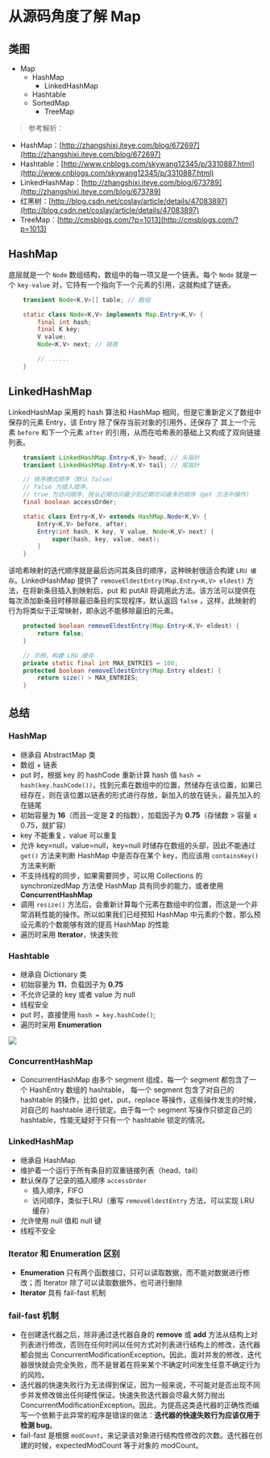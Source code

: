 # 从源码角度了解 Map

## 类图

* Map
    * HashMap
        * LinkedHashMap
    * Hashtable
    * SortedMap
        * TreeMap

> 参考解析：  
* HashMap：[http://zhangshixi.iteye.com/blog/672697](http://zhangshixi.iteye.com/blog/672697)
* Hashtable：[http://www.cnblogs.com/skywang12345/p/3310887.html](http://www.cnblogs.com/skywang12345/p/3310887.html)
* LinkedHashMap：[http://zhangshixi.iteye.com/blog/673789](http://zhangshixi.iteye.com/blog/673789)
* 红黑树：[http://blog.csdn.net/coslay/article/details/47083897](http://blog.csdn.net/coslay/article/details/47083897)
* TreeMap：[http://cmsblogs.com/?p=1013](http://cmsblogs.com/?p=1013)

## HashMap

底层就是一个 `Node` 数组结构，数组中的每一项又是一个链表。每个 `Node` 就是一个 `key-value` 对，它持有一个指向下一个元素的引用，这就构成了链表。

```java
	transient Node<K,V>[] table; // 数组

	static class Node<K,V> implements Map.Entry<K,V> {
        final int hash;
        final K key;
        V value;
        Node<K,V> next; // 链表

        // ......
    }
```

## LinkedHashMap

LinkedHashMap 采用的 hash 算法和 HashMap 相同，但是它重新定义了数组中保存的元素 Entry，该 Entry 除了保存当前对象的引用外，还保存了 其上一个元素 `before` 和下一个元素 `after` 的引用，从而在哈希表的基础上又构成了双向链接列表。


```java
	transient LinkedHashMap.Entry<K,V> head; // 头指针
	transient LinkedHashMap.Entry<K,V> tail; // 尾指针

	// 排序模式顺序（默认 false）
	// false 为插入顺序，
	// true 为访问顺序，按从近期访问最少到近期访问最多的顺序（get 方法中操作）
	final boolean accessOrder; 

	static class Entry<K,V> extends HashMap.Node<K,V> {
        Entry<K,V> before, after;
        Entry(int hash, K key, V value, Node<K,V> next) {
            super(hash, key, value, next);
        }
    }
```

该哈希映射的迭代顺序就是最后访问其条目的顺序，这种映射很适合构建 `LRU 缓存`。LinkedHashMap 提供了 `removeEldestEntry(Map.Entry<K,V> eldest)` 方法，在将新条目插入到映射后，put 和 putAll 将调用此方法。该方法可以提供在每次添加新条目时移除最旧条目的实现程序，默认返回 `false` ，这样，此映射的行为将类似于正常映射，即永远不能移除最旧的元素。

```java
	protected boolean removeEldestEntry(Map.Entry<K,V> eldest) {
        return false;
    }

    // 示例，构建 LRU 缓存
    private static final int MAX_ENTRIES = 100;  
	protected boolean removeEldestEntry(Map.Entry eldest) {  
    	return size() > MAX_ENTRIES;  
	} 
```

## 总结

### HashMap

* 继承自 AbstractMap 类
* 数组 + 链表
* put 时，根据 key 的 hashCode 重新计算 hash 值 `hash = hash(key.hashCode())`，找到元素在数组中的位置，然储存在该位置，如果已经存在，则在该位置以链表的形式进行存放，新加入的放在链头，最先加入的在链尾
* 初始容量为 **16**（而且一定是 **2** 的指数），加载因子为 **0.75**（存储数 > 容量 x 0.75，就扩容）
* key 不能重复，value 可以重复
* 允许 key=null，value=null，key=null 时储存在数组的头部，因此不能通过 `get()` 方法来判断 HashMap 中是否存在某个 key，而应该用 `containsKey()` 方法来判断
* 不支持线程的同步，如果需要同步，可以用
Collections 的 synchronizedMap 方法使 HashMap 具有同步的能力，或者使用 **ConcurrentHashMap**
* 调用 `resize()` 方法后，会重新计算每个元素在数组中的位置，而这是一个非常消耗性能的操作。所以如果我们已经预知 HashMap 中元素的个数，那么预设元素的个数能够有效的提高 HashMap 的性能
* 遍历时采用 **Iterator**，快速失败

### Hashtable

* 继承自 Dictionary 类
* 初始容量为 **11**，负载因子为 **0.75** 
* 不允许记录的 key 或者 value 为 null
* 线程安全
* put 时，直接使用 `hash = key.hashCode()`;
* 遍历时采用 **Enumeration**

![](https://raw.githubusercontent.com/onlylemi/res/master/java-hashtable-concurrenthashmap.jpg)

### ConcurrentHashMap 

* ConcurrentHashMap 由多个 segment 组成，每一个 segment 都包含了一个 HashEntry 数组的 hashtable， 每一个 segment 包含了对自己的 hashtable 的操作，比如 get，put，replace 等操作，这些操作发生的时候，对自己的 hashtable 进行锁定。由于每一个 segment 写操作只锁定自己的 hashtable，性能无疑好于只有一个 hashtable 锁定的情况。

### LinkedHashMap

* 继承自 HashMap
* 维护着一个运行于所有条目的双重链接列表（head、tail）
* 默认保存了记录的插入顺序 `accessOrder`
    * 插入顺序，FIFO
    * 访问顺序，类似于LRU（重写 `removeEldestEntry` 方法，可以实现 LRU 缓存）
* 允许使用 null 值和 null 键
* 线程不安全

### Iterator 和 Enumeration 区别

* **Enumeration** 只有两个函数接口，只可以读取数据，而不能对数据进行修改；而 Iterator 除了可以读取数据外，也可进行删除
* **Iterator** 具有 fail-fast 机制

### fail-fast 机制

* 在创建迭代器之后，除非通过迭代器自身的 **remove** 或 **add** 方法从结构上对列表进行修改，否则在任何时间以任何方式对列表进行结构上的修改，迭代器都会抛出 ConcurrentModificationException。因此，面对并发的修改，迭代器很快就会完全失败，而不是冒着在将来某个不确定时间发生任意不确定行为的风险。
* 迭代器的快速失败行为无法得到保证，因为一般来说，不可能对是否出现不同步并发修改做出任何硬性保证。快速失败迭代器会尽最大努力抛出 ConcurrentModificationException。因此，为提高这类迭代器的正确性而编写一个依赖于此异常的程序是错误的做法：**迭代器的快速失败行为应该仅用于检测 bug**。
* fail-fast 是根据 `modCount`，来记录该对象进行结构性修改的次数。迭代器在创建的时候，expectedModCount 等于对象的 modCount。